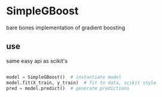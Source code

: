 # SimpleGBoost
bare bones implementation of gradient boosting

## use
same easy api as scikit's
```python

model = SimpleGBoost()  # instantiate model
model.fit(X_train, y_train)  # fit to data, scikit style
pred = model.predict()  # generate predictions
```